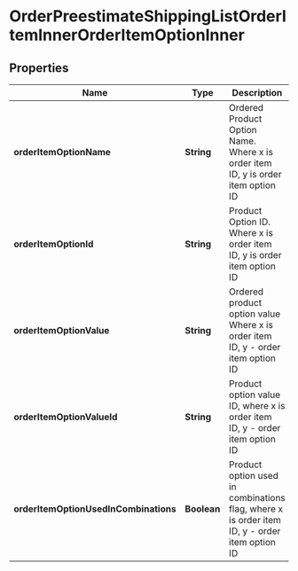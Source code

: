 

# OrderPreestimateShippingListOrderItemInnerOrderItemOptionInner


## Properties

Name | Type | Description | Notes
------------ | ------------- | ------------- | -------------
**orderItemOptionName** | **String** | Ordered Product Option Name. Where x is order item ID, y is order item option ID |  [optional]
**orderItemOptionId** | **String** | Product Option ID. Where x is order item ID, y is order item option ID |  [optional]
**orderItemOptionValue** | **String** | Ordered product option value Where x is order item ID, y - order item option ID |  [optional]
**orderItemOptionValueId** | **String** | Product option value ID, where x is order item ID, y - order item option ID |  [optional]
**orderItemOptionUsedInCombinations** | **Boolean** | Product option used in combinations flag, where x is order item ID, y - order item option ID |  [optional]



